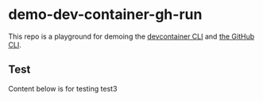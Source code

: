 # demo-dev-container-gh-run

This repo is a playground for demoing the [devcontainer CLI](https://github.com/stuartleeks/devcontainer-cli) and [the GitHub CLI](https://stuartleeks.com/posts/wsl-github-cli-windows-notifications-part-1/).

## Test

Content below is for testing 
test3